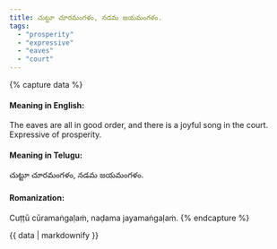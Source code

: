 ```yaml
---
title: చుట్టూ చూరమంగళం, నడమ జయమంగళం.
tags:
  - "prosperity"
  - "expressive"
  - "eaves"
  - "court"
---
```


{% capture data %}
#### Meaning in English:
The eaves are all in good order, and there is a joyful song in the court.
Expressive of prosperity.

#### Meaning in Telugu:
చుట్టూ చూరమంగళం, నడమ జయమంగళం.

#### Romanization:
Cuṭṭū cūramaṅgaḷaṁ, naḍama jayamaṅgaḷaṁ.
{% endcapture %}

{{ data | markdownify }}

